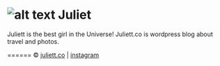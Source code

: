 ![alt text][juliett-logo] Juliet
=======

Juliett is the best girl in the Universe!
Juliett.co is wordpress blog about travel and photos.


[juliett-logo]: https://raw.github.com/Interreto/juliett/master/photo.jpg "Juliett is the best girl in the Universe"



======
&copy; [juliett.co](http://juliett.co/) | [instagram](https://instagram.com/juliett.co/)   
